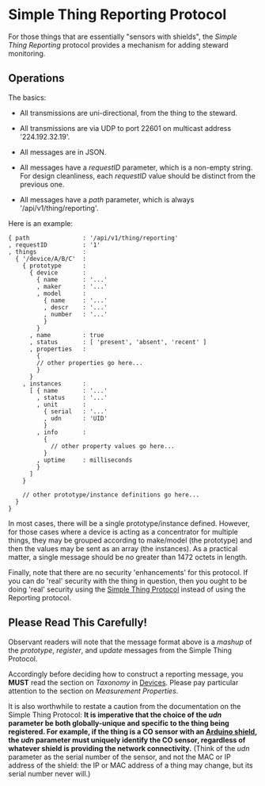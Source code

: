 # Simple Thing Reporting Protocol
For those things that are essentially "sensors with shields",
the _Simple Thing Reporting_ protocol provides a mechanism for adding steward monitoring.

## Operations

The basics:

* All transmissions are uni-directional, from the thing to the steward.

* All transmissions are via UDP to port 22601 on multicast address '224.192.32.19'.

* All messages are in JSON.

* All messages have a _requestID_ parameter, which is a non-empty string.
For design cleanliness,
each _requestID_ value should be distinct from the previous one.

* All messages have a _path_ parameter, which is always '/api/v1/thing/reporting'.

Here is an example:

    { path               : '/api/v1/thing/reporting'
    , requestID          : '1'
    , things             :
      { '/device/A/B/C'  :
        { prototype      :
          { device       :
            { name       : '...'
            , maker      : '...'
            , model      :
              { name     : '...'
              , descr    : '...'
              , number   : '...'
              }
            }
          , name         : true
          , status       : [ 'present', 'absent', 'recent' ]
          , properties   :
            {
            // other properties go here...
            }
          }
        , instances      :
          [ { name       : '...'
            , status     : '...'
            , unit       :
              { serial   : '...'
              , udn      : 'UID'
              }
            , info       :
              {
                // other property values go here...
              }
            , uptime     : milliseconds
            }
          ]
        }

        // other prototype/instance definitions go here...
      }
    }

In most cases,
there will be a single prototype/instance defined.
However,
for those cases where a device is acting as a concentrator for multiple things,
they may be grouped according to make/model (the prototype) and then the values may be sent as an array (the instances).
As a practical matter,
a single message should be no greater than 1472 octets in length.

Finally, note that there are no security 'enhancements' for this protocol.
If you can do 'real' security with the thing in question,
then you ought to be doing 'real' security using the [Simple Thing Protocol](01_ThingProtocol.md) instead of using the Reporting
protocol.

## Please Read This Carefully!

Observant readers will note that the message format above is a _mashup_ of the _prototype_, _register_, and _update_ messages
from the Simple Thing Protocol.

Accordingly before deciding how to construct a reporting message,
you __MUST__ read the section on _Taxonomy_ in [Devices](../01_Devices.md).
Please pay particular attention to the section on _Measurement Properties_.

It is also worthwhile to restate a caution from the documentation on the Simple Thing Protocol:
__It is imperative that the choice of the _udn_ parameter be both globally-unique and specific to the thing being registered.
For example,
if the thing is a CO sensor with an [Arduino shield](http://en.wikipedia.org/wiki/Arduino#Shields),
the _udn_ parameter must uniquely identify the CO sensor,
regardless of whatever shield is providing the network connectivity.__
(Think of the _udn_ parameter as the serial number of the sensor, and not the MAC or IP address of the shield:
the IP or MAC address of a thing may change, but its serial number never will.)
